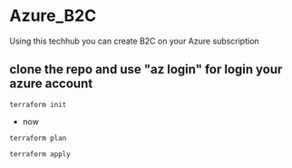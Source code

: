 # Azure_B2C
Using this techhub you can create B2C on your Azure subscription
## clone the repo and use "az login" for login your azure account

```
terraform init

```

* now

```
terraform plan

terraform apply
```
